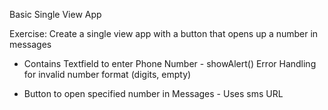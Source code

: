 Basic Single View App

Exercise: Create a single view app with a button that opens up a number in messages


- Contains Textfield to enter Phone Number
      - showAlert() Error Handling for invalid number format (digits, empty)

- Button to open specified number in Messages
      - Uses sms URL


